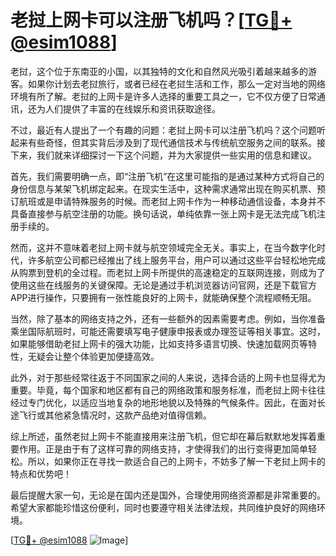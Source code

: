 # 老挝上网卡可以注册飞机吗？[[TG💪+ @esim1088](https://t.me/s/esim1088)]

老挝，这个位于东南亚的小国，以其独特的文化和自然风光吸引着越来越多的游客。如果你计划去老挝旅行，或者已经在老挝生活和工作，那么一定对当地的网络环境有所了解。老挝的上网卡是许多人选择的重要工具之一，它不仅方便了日常通讯，还为人们提供了丰富的在线娱乐和资讯获取途径。

不过，最近有人提出了一个有趣的问题：老挝上网卡可以注册飞机吗？这个问题听起来有些奇怪，但其实背后涉及到了现代通信技术与传统航空服务之间的联系。接下来，我们就来详细探讨一下这个问题，并为大家提供一些实用的信息和建议。

首先，我们需要明确一点，即“注册飞机”在这里可能指的是通过某种方式将自己的身份信息与某架飞机绑定起来。在现实生活中，这种需求通常出现在购买机票、预订航班或是申请特殊服务的时候。而老挝上网卡作为一种移动通信设备，本身并不具备直接参与航空注册的功能。换句话说，单纯依靠一张上网卡是无法完成飞机注册手续的。

然而，这并不意味着老挝上网卡就与航空领域完全无关。事实上，在当今数字化时代，许多航空公司都已经推出了线上服务平台，用户可以通过这些平台轻松地完成从购票到登机的全过程。而老挝上网卡所提供的高速稳定的互联网连接，则成为了使用这些在线服务的关键保障。无论是通过手机浏览器访问官网，还是下载官方APP进行操作，只要拥有一张性能良好的上网卡，就能确保整个流程顺畅无阻。

当然，除了基本的网络支持之外，还有一些额外的因素需要考虑。例如，当你准备乘坐国际航班时，可能还需要填写电子健康申报表或办理签证等相关事宜。这时，如果能够借助老挝上网卡的强大功能，比如支持多语言切换、快速加载网页等特性，无疑会让整个体验更加便捷高效。

此外，对于那些经常往返于不同国家之间的人来说，选择合适的上网卡也显得尤为重要。毕竟，每个国家和地区都有自己的网络政策和服务标准，而老挝上网卡往往经过专门优化，以适应当地复杂的地形地貌以及特殊的气候条件。因此，在面对长途飞行或其他紧急情况时，这款产品绝对值得信赖。

综上所述，虽然老挝上网卡不能直接用来注册飞机，但它却在幕后默默地发挥着重要作用。正是由于有了这样可靠的网络支持，才使得我们的出行变得更加简单轻松。所以，如果你正在寻找一款适合自己的上网卡，不妨多了解一下老挝上网卡的特点和优势吧！

最后提醒大家一句，无论是在国内还是国外，合理使用网络资源都是非常重要的。希望大家都能珍惜这份便利，同时也要遵守相关法律法规，共同维护良好的网络环境。

[[TG💪+ @esim1088](https://t.me/s/esim1088) ![Image](https://i.postimg.cc/4NQfJmqS/Snipaste-2025-05-13-00-14-12.png)]